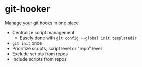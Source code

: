 # git-hooker
Manage your git hooks in one place


- Centralize script management
  - Easely done with `git config --global init.templatedir`
- `git init` once
- Prioritize scripts, script level or "repo" level
- Exclude scripts from repos
- Include scripts from repos
